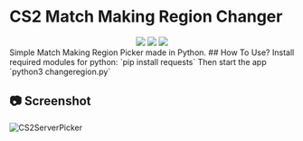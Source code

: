 # CS2 Match Making Region Changer
<div align="center">

  <img src="https://img.shields.io/github/downloads/maxtaran2010/cs2-regionpick/total.svg"/>
  <img src="https://img.shields.io/github/license/maxtaran2010/cs2-regionpick"/>
  <img src="https://img.shields.io/github/stars/maxtaran2010/cs2-regionpick"/>

</div>
Simple Match Making Region Picker made in Python.
## How To Use?
Install required modules for python:
`pip install requests`
Then start the app
`python3 changeregion.py`

## 📷 Screenshot
![CS2ServerPicker](https://github.com/user-attachments/assets/e5c7c2a7-c560-4826-bcd5-9540d66abec6)
